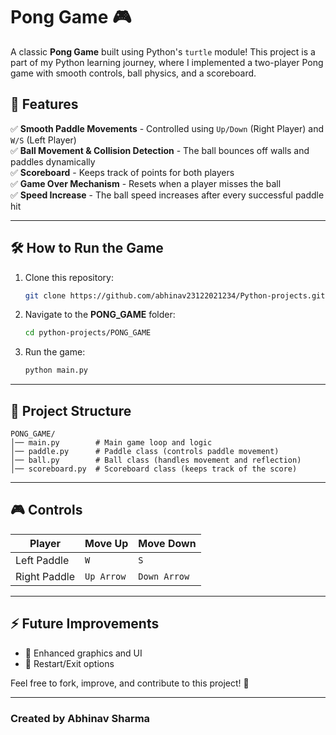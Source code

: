 # Pong Game 🎮

A classic **Pong Game** built using Python's `turtle` module! This project is a part of my Python learning journey, where I implemented a two-player Pong game with smooth controls, ball physics, and a scoreboard.

## 🚀 Features

✅ **Smooth Paddle Movements** - Controlled using `Up/Down` (Right Player) and `W/S` (Left Player)  
✅ **Ball Movement & Collision Detection** - The ball bounces off walls and paddles dynamically  
✅ **Scoreboard** - Keeps track of points for both players  
✅ **Game Over Mechanism** - Resets when a player misses the ball  
✅ **Speed Increase** - The ball speed increases after every successful paddle hit  

---

## 🛠 How to Run the Game

1. Clone this repository:
   ```bash
   git clone https://github.com/abhinav23122021234/Python-projects.git
   ```
2. Navigate to the **PONG_GAME** folder:
   ```bash
   cd python-projects/PONG_GAME
   ```
3. Run the game:
   ```bash
   python main.py
   ```

---

## 📂 Project Structure

```
PONG_GAME/
│── main.py        # Main game loop and logic
│── paddle.py      # Paddle class (controls paddle movement)
│── ball.py        # Ball class (handles movement and reflection)
│── scoreboard.py  # Scoreboard class (keeps track of the score)
```

---

## 🎮 Controls

| Player | Move Up | Move Down |
|--------|---------|-----------|
| Left Paddle  | `W` | `S` |
| Right Paddle | `Up Arrow` | `Down Arrow` |

---

## ⚡ Future Improvements

- 🎨 Enhanced graphics and UI
- 🔄 Restart/Exit options

Feel free to fork, improve, and contribute to this project! 🚀

---

### Created by **Abhinav Sharma**  


